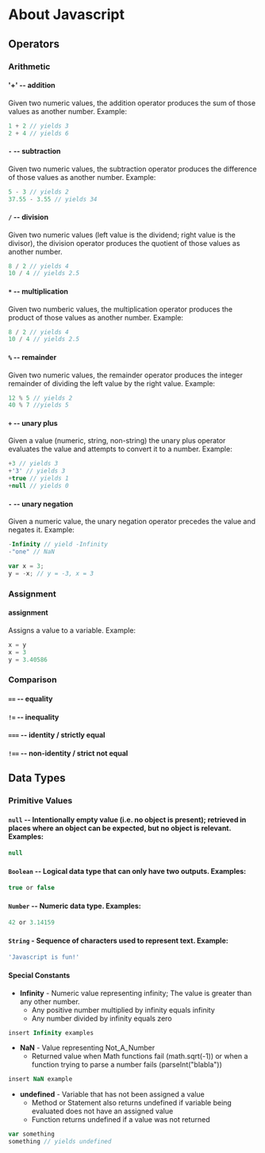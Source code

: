 # About Javascript

## Operators

### Arithmetic

#### '+' -- addition

Given two numeric values, the addition operator produces the sum of those values as another number. Example:
```JavaScript
1 + 2 // yields 3
2 + 4 // yields 6
```

#### `-` -- subtraction

Given two numeric values, the subtraction operator produces the difference of those values as another number. Example:
```JavaScript
5 - 3 // yields 2
37.55 - 3.55 // yields 34
```

#### `/` -- division

Given two numeric values (left value is the dividend; right value is the divisor), the division operator produces the quotient of those values as another number.
```JavaScript
8 / 2 // yields 4
10 / 4 // yields 2.5
```

#### `*` -- multiplication

Given two numberic values, the multiplication operator produces the product of those values as another number. Example:
```JavaScript
8 / 2 // yields 4
10 / 4 // yields 2.5
```

#### `%` -- remainder

Given two numeric values, the remainder operator produces the integer remainder of dividing the left value by the right value. Example:
```JavaScript
12 % 5 // yields 2
40 % 7 //yields 5
```

#### `+` -- unary plus

Given a value (numeric, string, non-string) the unary plus operator evaluates the value and attempts to convert it to a number. Example:
```JavaScript
+3 // yields 3
+'3' // yields 3
+true // yields 1
+null // yields 0
```

#### `-` -- unary negation

Given a numeric value, the unary negation operator precedes the value and negates it. Example:
```JavaScript
-Infinity // yield -Infinity
-"one" // NaN

var x = 3;
y = -x; // y = -3, x = 3
```

### Assignment

#### assignment

Assigns a value to a variable. Example:
```JavaScript
x = y
x = 3
y = 3.40586
```

### Comparison

#### `==` -- equality


#### `!=` -- inequality


#### `===` -- identity / strictly equal

#### `!==` -- non-identity / strict not equal

## Data Types

### Primitive Values

#### `null` -- Intentionally empty value (i.e. no object is present); retrieved in places where an object can be expected, but no object is relevant. Examples:
```JavaScript
null
```

#### `Boolean` -- Logical data type that can only have two outputs. Examples:
```JavaScript
true or false
```

#### `Number` -- Numeric data type. Examples:
```JavaScript
42 or 3.14159
```

#### `String` - Sequence of characters used to represent text. Example:
```JavaScript
'Javascript is fun!'
```

#### Special Constants
* **Infinity** - Numeric value representing infinity; The value is greater than any other number.
  * Any positive number multiplied by infinity equals infinity
  * Any number divided by infinity equals zero
```JavaScript
insert Infinity examples
```

* **NaN** - Value representing Not_A_Number 
  * Returned value when Math functions fail (math.sqrt(-1)) or when a function trying to parse a number fails (parseInt("blabla"))
```JavaScript
insert NaN example
```

* **undefined** - Variable that has not been assigned a value
  * Method or Statement also returns undefined if variable being evaluated does not have an assigned value
  * Function returns undefined if a value was not returned
```JavaScript
var something
something // yields undefined
```
